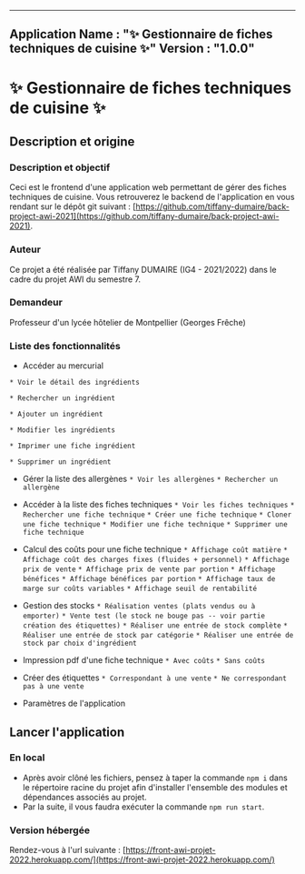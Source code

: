 -----------------------
Application Name : "✨ Gestionnaire de fiches techniques de cuisine ✨"
Version : "1.0.0" 
-----------------------

# ✨ Gestionnaire de fiches techniques de cuisine ✨

## Description et origine

### Description et objectif

Ceci est le frontend d'une application web permettant de gérer des fiches techniques de cuisine. Vous retrouverez le backend de l'application en vous rendant sur le dépôt git suivant : [https://github.com/tiffany-dumaire/back-project-awi-2021](https://github.com/tiffany-dumaire/back-project-awi-2021). 

### Auteur

Ce projet a été réalisée par Tiffany DUMAIRE (IG4 - 2021/2022) dans le cadre du projet AWI du semestre 7.

### Demandeur

Professeur d'un lycée hôtelier de Montpellier (Georges Frêche)

### Liste des fonctionnalités

* Accéder au mercurial

`* Voir le détail des ingrédients`

`* Rechercher un ingrédient`

`* Ajouter un ingrédient`

`* Modifier les ingrédients`

`* Imprimer une fiche ingrédient`

`* Supprimer un ingrédient`

* Gérer la liste des allergènes
`* Voir les allergènes`
`* Rechercher un allergène`

* Accéder à la liste des fiches techniques
`* Voir les fiches techniques`
`* Rechercher une fiche technique`
`* Créer une fiche technique`
`* Cloner une fiche technique`
`* Modifier une fiche technique`
`* Supprimer une fiche technique`

* Calcul des coûts pour une fiche technique
`* Affichage coût matière`
`* Affichage coût des charges fixes (fluides + personnel)`
`* Affichage prix de vente`
`* Affichage prix de vente par portion`
`* Affichage bénéfices`
`* Affichage bénéfices par portion`
`* Affichage taux de marge sur coûts variables`
`* Affichage seuil de rentabilité`

* Gestion des stocks
`* Réalisation ventes (plats vendus ou à emporter)`
`* Vente test (le stock ne bouge pas -- voir partie création des étiquettes)`
`* Réaliser une entrée de stock complète`
`* Réaliser une entrée de stock par catégorie`
`* Réaliser une entrée de stock par choix d'ingrédient`

* Impression pdf d'une fiche technique
`* Avec coûts`
`* Sans coûts`

* Créer des étiquettes
`* Correspondant à une vente`
`* Ne correspondant pas à une vente`

* Paramètres de l'application

## Lancer l'application 

### En local

- Après avoir clôné les fichiers, pensez à taper la commande `npm i` dans le répertoire racine du projet afin d'installer l'ensemble des modules et dépendances associés au projet.
- Par la suite, il vous faudra exécuter la commande `npm run start`.

### Version hébergée

Rendez-vous à l'url suivante : [https://front-awi-projet-2022.herokuapp.com/](https://front-awi-projet-2022.herokuapp.com/)
